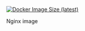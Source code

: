 [![Docker Image Size (latest)](https://img.shields.io/docker/image-size/edmitry/nginx/latest)](https://hub.docker.com/repository/docker/edmitry/nginx)

Nginx image
